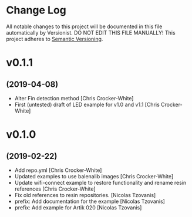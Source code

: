 # Change Log

All notable changes to this project will be documented in this file
automatically by Versionist. DO NOT EDIT THIS FILE MANUALLY!
This project adheres to [Semantic Versioning](http://semver.org/).

# v0.1.1
## (2019-04-08)

* Alter Fin detection method [Chris Crocker-White]
* First (untested) draft of LED example for v1.0 and v1.1 [Chris Crocker-White]

# v0.1.0
## (2019-02-22)

* Add repo.yml [Chris Crocker-White]
* Updated examples to use balenalib images [Chris Crocker-White]
* Update wifi-connect example to restore functionality and rename resin references [Chris Crocker-White]
* Fix old references to resin repositories. [Nicolas Tzovanis]
* prefix: Add documentation for the example [Nicolas Tzovanis]
* prefix: Add example for Artik 020 [Nicolas Tzovanis]
